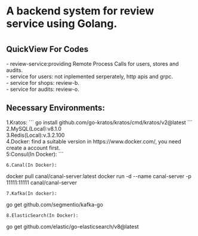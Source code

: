 <h1>A backend system for review service using Golang.<h1>
<h2>QuickView For Codes</h2>
- review-service:providing Remote Process Calls for users, stores and audits.<br>
- service for users: not inplemented serperately, http apis and grpc.<br>
- service for shops: review-b.<br>
- service for audits: review-o.<br>
<h2>Necessary Environments:</h2>
1.Kratos:
  ```
  go install github.com/go-kratos/kratos/cmd/kratos/v2@latest
  ```<br>
2.MySQL(Local):v8.1.0<br>
3.Redis(Local):v.3.2.100<br>
4.Docker: find a suitable version in https://www.docker.com/, you need create a account first.<br>
5:Consul(In Docker):
  ``` 
  
  ```<br>
6.Canal(In Docker):
```
  docker pull canal/canal-server:latest
  docker run -d --name canal-server -p 11111:11111 canal/canal-server
```<br>
7.Kafka(In docker):
```
  go get github.com/segmentio/kafka-go
```<br>
8.ElasticSearch(In Docker):
```
  go get github.com/elastic/go-elasticsearch/v8@latest
```<br>
